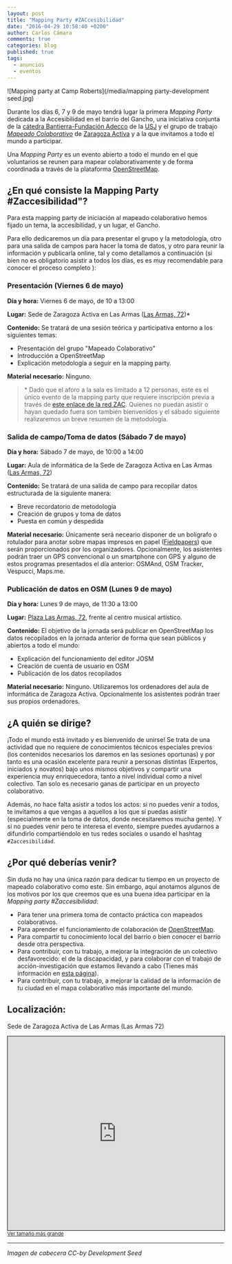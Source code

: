 ```yaml
---
layout: post
title: "Mapping Party #ZACcesibilidad"
date: "2016-04-29 10:58:40 +0200"
author: Carlos Cámara
comments: true
categories: blog
published: true
tags:
  - anuncios
  - eventos
---
```


![Mapping party at Camp Roberts](/media/mapping party-development seed.jpg)

Durante los días 6, 7 y 9 de mayo tendrá lugar la primera *Mapping Party* dedicada a la Accesibilidad en el barrio del Gancho, una iniciativa conjunta de la [cátedra Bantierra-Fundación Adecco](/catedra) de la [USJ](http://usj.es) y el grupo de trabajo *[Mapeado Colaborativo](mapeado-colaborativo-zac)* de [Zaragoza Activa](http://www.zaragoza.es/ciudad/sectores/activa/) y a la que invitamos a todo el mundo a participar.

Una *Mapping Party* es un evento abierto a todo el mundo en el que voluntarios se reunen para mapear colaborativamente y de forma coordinada a través de la plataforma [OpenStreetMap](http://openstreetmap.org).

## ¿En qué consiste la Mapping Party #Zaccesibilidad"?

Para esta mapping party de iniciación al mapeado colaborativo hemos fijado un tema, la accesibilidad, y un lugar, el Gancho.

Para ello dedicaremos un día para presentar el grupo y la metodología, otro para una salida de campos para hacer la toma de datos, y otro para reunir la información y publicarla online, tal y como detallamos a continuación (si bien no es obligatorio asistir a todos los días, es  es muy recomendable para conocer el proceso completo ):

### Presentación (Viernes 6 de mayo)

**Día y hora:** Viernes 6 de mayo, de 10 a 13:00

**Lugar:** Sede de Zaragoza Activa en Las Armas ([Las Armas, 72](http://www.openstreetmap.org/?mlat=41.65683&amp;mlon=-0.88606#map=19/41.65683/-0.88606))\*

**Contenido:** Se tratará de una sesión teórica y participativa entorno a los siguientes temas:

* Presentación del grupo "Mapeado Colaborativo"
* Introducción a OpenStreetMap
* Explicación metodología a seguir en la mapping party.

**Material necesario:** Ninguno.

> \* Dado que el aforo a la sala es limitado a 12 personas, este es el único evento de la mapping party que requiere inscripción previa a través de [este enlace de la red ZAC](http://www.zaragoza.es/zac/events/33039). Quienes no puedan asistir o hayan quedado fuera son también bienvenidos y el sábado siguiente realizaremos un breve resumen de la metodología.

### Salida de campo/Toma de datos (Sábado 7 de mayo)

**Día y hora:** Sábado 7 de mayo, de 10:00 a 14:00

**Lugar:** Aula de informática de la Sede de Zaragoza Activa en Las Armas ([Las Armas, 72](http://www.openstreetmap.org/?mlat=41.65683&amp;mlon=-0.88606#map=19/41.65683/-0.88606))

**Contenido:** Se tratará de una salida de campo para recopilar datos estructurada de la siguiente manera:

* Breve recordatorio de metodología
* Creación de grupos y toma de datos
* Puesta en común y despedida

**Material necesario:** Únicamente será neceario disponer de un bolígrafo o rotulador para anotar sobre mapas impresos en papel ([Fieldpapers](http://fieldpapers.org/)) que serán proporcionados por los organizadores. Opcionalmente, los asistentes podrán traer un GPS convencional o un smartphone con GPS y alguno de estos programas presentados el día anterior: OSMAnd, OSM Tracker, Vespucci, Maps.me.

### Publicación de datos en OSM (Lunes 9 de mayo)

**Día y hora:** Lunes 9 de mayo, de 11:30 a 13:00

**Lugar:** [Plaza Las Armas, 72](http://www.openstreetmap.org/?mlat=41.65680&mlon=-0.88533#map=19/41.65680/-0.88533&layers=N), frente al centro musical artístico.

**Contenido:** El objetivo de la jornada será publicar en OpenStreetMap los datos recopilados en la jornada anterior de forma que sean públicos y abiertos a todo el mundo:

* Explicación del funcionamiento del editor JOSM
* Creación de cuenta de usuario en OSM
* Publicación de los datos recopilados

**Material necesario:** Ninguno. Utilizaremos los ordenadores del aula de informática de Zaragoza Activa. Opcionalmente los asistentes podrán traer sus propios ordenadores.

## ¿A quién se dirige?

¡Todo el mundo está invitado y es bienvenido de unirse! Se trata de una actividad que no requiere de conocimientos técnicos especiales previos (los contenidos necesarios los daremos en las sesiones oportunas) y por tanto es una ocasión excelente para reunir a personas distintas (Expertos, iniciados y novatos) bajo unos mismos objetivos y compartir una experiencia muy enriquecedora, tanto a nivel individual como a nivel colectivo. Tan solo es necesario ganas de participar en un proyecto colaborativo.

Además, no hace falta asistir a todos los actos: si no puedes venir a todos, te invitamos a que vengas a aquellos a los que sí puedas asistir (especialmente en la toma de datos, donde necesitaremos mucha gente). Y si no puedes venir pero te interesa el evento, siempre puedes ayudarnos a difundirlo compartiéndolo en tus redes sociales o usando el hashtag `#Zaccesibilidad`.

## ¿Por qué deberías venir?

Sin duda no hay una única razón para dedicar tu tiempo en un proyecto de mapeado colaborativo como este. Sin embargo, aquí anotamos algunos de los motivos por los que creemos que es una buena idea participar en la *Mapping party #Zaccesibilidad*:

* Para tener una primera toma de contacto práctica con mapeados colaborativos.
* Para aprender el funcionamiento de colaboración de  [OpenStreetMap](http://openstreetmap.org).
* Para compartir tu conocimiento local del barrio o bien conocer el barrio desde otra perspectiva.
* Para contribuir, con tu trabajo, a mejorar la integración de un colectivo desfavorecido: el de la discapacidad, y para colaborar con el trabajo de acción-investigación que estamos llevando a cabo (Tienes más información en [esta página](/about)).
* Para contribuir, con tu trabajo, a mejorar la calidad de la información de tu ciudad en el mapa colaborativo más importante del mundo.

## Localización:
Sede de Zaragoza Activa de Las Armas (Las Armas 72)
<iframe width="100%" height="450" frameborder="0" scrolling="no" marginheight="0" marginwidth="0" src="http://www.openstreetmap.org/export/embed.html?bbox=-0.8878272771835327%2C41.65592805764726%2C-0.8842867612838745%2C41.65772362696209&amp;layer=mapnik&amp;marker=41.656825848562086%2C-0.8860570192337036" style="border: 1px solid black"></iframe><br/><small><a href="http://www.openstreetmap.org/?mlat=41.65683&amp;mlon=-0.88606#map=19/41.65683/-0.88606">Ver tamaño más grande</a></small>

----
<cite>Imagen de cabecera CC-by Development Seed</cite>
